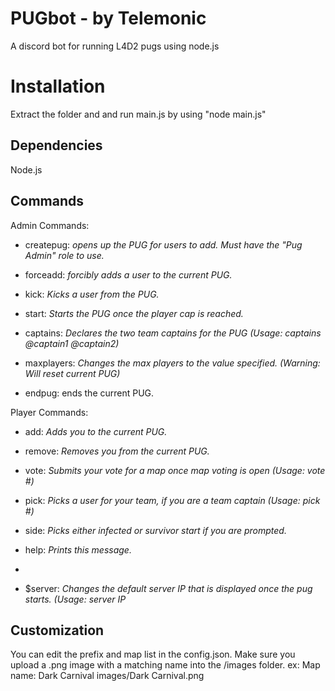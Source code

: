 # PUGbot - by Telemonic

A discord bot for running L4D2 pugs using node.js

# Installation

Extract the folder and and run main.js by using "node main.js"

## Dependencies

Node.js

## Commands

Admin Commands:

- createpug: *opens up the PUG for users to add. Must have the "Pug Admin" role to use.*

- forceadd: *forcibly adds a user to the current PUG.*

- kick: *Kicks a user from the PUG.*

- start: *Starts the PUG once the player cap is reached.*

- captains: *Declares the two team captains for the PUG (Usage: captains @captain1 @captain2)*

- maxplayers: *Changes the max players to the value specified. (Warning: Will reset current PUG)*

- endpug: ends the current PUG.

  

Player Commands:

- add: *Adds you to the current PUG.*

- remove: *Removes you from the current PUG.*

- vote: *Submits your vote for a map once map voting is open (Usage: vote #)*

- pick: *Picks a user for your team, if you are a team captain (Usage: pick #)*

- side: *Picks either infected or survivor start if you are prompted.*

- help: *Prints this message.*
- 
- $server: *Changes the default server IP that is displayed once the pug starts. (Usage: server IP*

## Customization

You can edit the prefix and map list in the config.json. Make sure you upload a .png image with a matching name into the /images folder. 
ex: 
	Map name: Dark Carnival
	images/Dark Carnival.png
